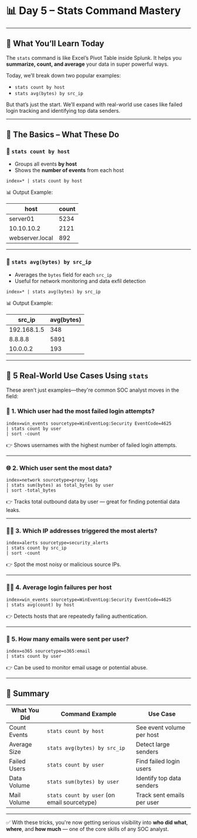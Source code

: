 # 📊 Day 5 – Stats Command Mastery

---

## 🧠 What You’ll Learn Today

The `stats` command is like Excel’s Pivot Table inside Splunk. It helps you **summarize, count, and average** your data in super powerful ways.

Today, we’ll break down two popular examples:

* `stats count by host`
* `stats avg(bytes) by src_ip`

But that’s just the start. We’ll expand with real-world use cases like failed login tracking and identifying top data senders.

---

## 🧰 The Basics – What These Do

### 🔹 `stats count by host`

* Groups all events **by host**
* Shows the **number of events** from each host

```spl
index=* | stats count by host
```

📊 Output Example:

<div align="center">

| host            | count |
| --------------- | ----- |
| server01        | 5234  |
| 10.10.10.2      | 2121  |
| webserver.local | 892   |

</div>

---

### 🔹 `stats avg(bytes) by src_ip`

* Averages the `bytes` field for each `src_ip`
* Useful for network monitoring and data exfil detection

```spl
index=* | stats avg(bytes) by src_ip
```

📊 Output Example:

<div align="center">

| src\_ip     | avg(bytes) |
| ----------- | ---------- |
| 192.168.1.5 | 348        |
| 8.8.8.8     | 5891       |
| 10.0.0.2    | 193        |

</div>

---

## 🎯 5 Real-World Use Cases Using `stats`

These aren’t just examples—they're common SOC analyst moves in the field:

### 🔐 1. Which user had the most failed login attempts?

```spl
index=win_events sourcetype=WinEventLog:Security EventCode=4625
| stats count by user
| sort -count
```

👉 Shows usernames with the highest number of failed login attempts.

---

### 🌐 2. Which user sent the most data?

```spl
index=network sourcetype=proxy_logs
| stats sum(bytes) as total_bytes by user
| sort -total_bytes
```

👉 Tracks total outbound data by user — great for finding potential data leaks.

---

### 🧑‍💻 3. Which IP addresses triggered the most alerts?

```spl
index=alerts sourcetype=security_alerts
| stats count by src_ip
| sort -count
```

👉 Spot the most noisy or malicious source IPs.

---

### 🕵️‍♂️ 4. Average login failures per host

```spl
index=win_events sourcetype=WinEventLog:Security EventCode=4625
| stats avg(count) by host
```

👉 Detects hosts that are repeatedly failing authentication.

---

### 📨 5. How many emails were sent per user?

```spl
index=o365 sourcetype=o365:email
| stats count by user
```

👉 Can be used to monitor email usage or potential abuse.

---

## 📝 Summary

<div align="center">

| What You Did | Command Example                             | Use Case                   |
| ------------ | ------------------------------------------- | -------------------------- |
| Count Events | `stats count by host`                       | See event volume per host  |
| Average Size | `stats avg(bytes) by src_ip`                | Detect large senders       |
| Failed Users | `stats count by user`                       | Find failed login users    |
| Data Volume  | `stats sum(bytes) by user`                  | Identify top data senders  |
| Mail Volume  | `stats count by user` (on email sourcetype) | Track sent emails per user |

</div>

---

✅ With these tricks, you're now getting serious visibility into **who did what**, **where**, and **how much** — one of the core skills of any SOC analyst.
